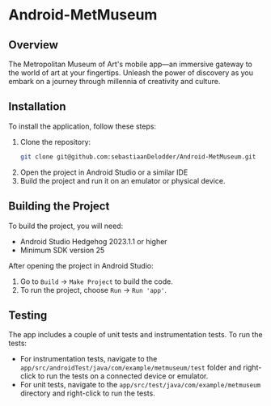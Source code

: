 # Android-MetMuseum

## Overview
The Metropolitan Museum of Art's mobile app—an immersive gateway to the world of art at your fingertips. Unleash the power of discovery as you embark on a journey through millennia of creativity and culture.

## Installation
To install the application, follow these steps:

1. Clone the repository:
   ```sh
   git clone git@github.com:sebastiaanDelodder/Android-MetMuseum.git
    ```
2. Open the project in Android Studio or a similar IDE
3. Build the project and run it on an emulator or physical device.


## Building the Project
To build the project, you will need:

- Android Studio Hedgehog 2023.1.1 or higher
- Minimum SDK version 25


After opening the project in Android Studio:

1. Go to `Build` -> `Make Project` to build the code.
2. To run the project, choose `Run` -> `Run 'app'`.

## Testing
The app includes a couple of unit tests and instrumentation tests. To run the tests:

- For instrumentation tests, navigate to the `app/src/androidTest/java/com/example/metmuseum/test` folder and right-click to run the tests on a connected device or emulator.
- For unit tests, navigate to the `app/src/test/java/com/example/metmuseum` directory and right-click to run the tests.